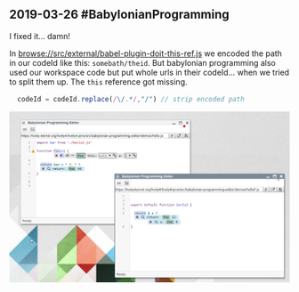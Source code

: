 ## 2019-03-26 #BabylonianProgramming


I fixed it... damn!


In <browse://src/external/babel-plugin-doit-this-ref.js> we encoded the path in our codeId like this: `somebath/theid`. But babylonian programming also used our workspace code but put whole urls in their codeId... when we tried to split them up. The `this` reference got missing. 


```javascript
  codeId = codeId.replace(/\/.*/,"/") // strip encoded path

```


![](babylonian_fixed.png)